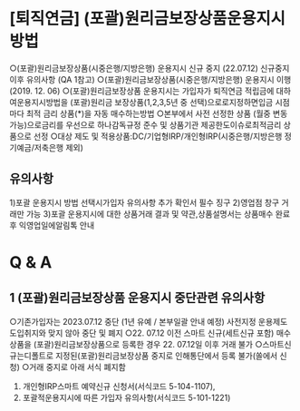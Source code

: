 # [퇴직연금] (포괄)원리금보장상품운용지시 방법
○(포괄)원리금보장상품(시중은행/지방은행)
운용지시 신규 중지
(22.07.12)
신규중지 이후 유의사항 (QA 1참고)
○(포괄)원리금보장상품(시중은행/지방은행) 운용지시 이행 (2019. 12. 06)
○(포괄)원리금보장상품 운용지시는 가입자가 퇴직연금 적립금에 대하여운용지시방법을 (포괄)원리금
보장상품(1,2,3,5년 중 선택)으로로지정하면입금
시점마다 최적 금리
상품(*)을 자동 매수하는방법
○본부에서 사전 선정한 상품 (월중 변동 가능)으로금리를 우선으로 하나감독규정 준수 및 상품기관
제공한도이슈로최적금리 상품으로 선정
○대상 제도 및 적용상품:DC/기업형IRP/개인형IRP(시중은행/지방은행 정기예금/저축은행 제외)
## 유의사항
1)포괄 운용지시 방법 선택시가입자 유의사항 추가 확인서 필수 징구
2)영업점 창구 거래만 가능
3)포괄 운용지시에 대한 상품거래 결과 및 약관,상품설명서는 상품매수 완료후 익영업일에알림톡 안내
# Q & A
## 1 (포괄)원리금보장상품 운용지시 중단관련 유의사항
○기존가입자는 2023.07.12 중단 (1년 유예 / 본부일괄 안내 예정)
사전지정 운용제도 도입취지와 맞지 않아 중단 및 폐지
○22. 07.12 이전 스마트 신규(세트신규 포함) 매수 상품을 (포괄)원리금보장상품으로 등록한 경우
22. 07.12일 이후 거래 불가
○스마트신규는디폴트로 지정된(포괄)원리금보장상품 중지로 인해통단에서 등록
불가(쏠에서 신청)
○거래 중지로 아래 서식 폐지함
 1) 개인형IRP스마트 예약신규 신청서(서식코드 5-104-1107), 
 2) 포괄적운용지시에 따른 가입자 유의사항(서식코드 5-101-1221)

